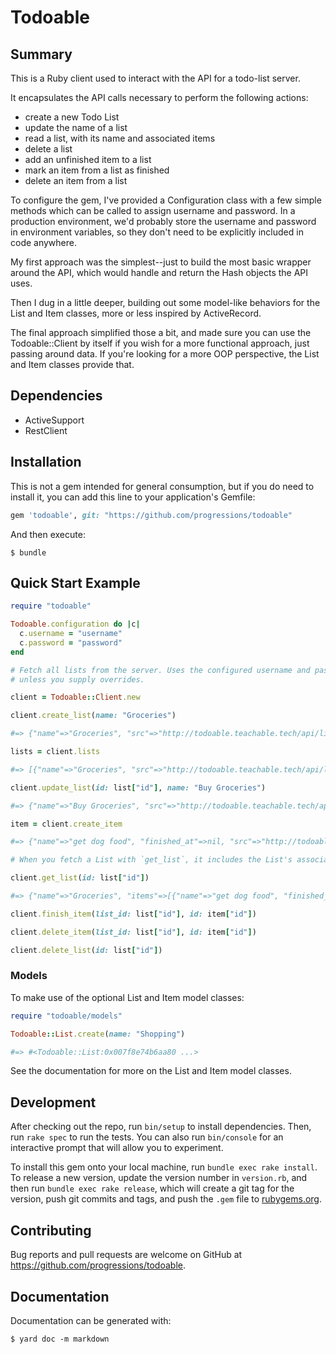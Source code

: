 # Todoable

## Summary

This is a Ruby client used to interact with the API for a todo-list server.

It encapsulates the API calls necessary to perform the following actions:

- create a new Todo List
- update the name of a list
- read a list, with its name and associated items
- delete a list
- add an unfinished item to a list
- mark an item from a list as finished
- delete an item from a list

To configure the gem, I've provided a Configuration class with a few simple
methods which can be called to assign username and password. In a
production environment, we'd probably store the username and password in
environment variables, so they don't need to be explicitly included in
code anywhere.

My first approach was the simplest--just to build the most basic wrapper around
the API, which would handle and return the Hash objects the API uses.

Then I dug in a little deeper, building out some model-like behaviors for the
List and Item classes, more or less inspired by ActiveRecord.

The final approach simplified those a bit, and made sure you can use the
Todoable::Client by itself if you wish for a more functional approach,
just passing around data. If you're looking for a more OOP perspective, the
List and Item classes provide that.

## Dependencies

- ActiveSupport
- RestClient

## Installation

This is not a gem intended for general consumption, but if you do need to
install it, you can add this line to your application's Gemfile:

```ruby
gem 'todoable', git: "https://github.com/progressions/todoable"
```

And then execute:

    $ bundle

## Quick Start Example

```ruby
require "todoable"

Todoable.configuration do |c|
  c.username = "username"
  c.password = "password"
end

# Fetch all lists from the server. Uses the configured username and password
# unless you supply overrides.

client = Todoable::Client.new

client.create_list(name: "Groceries")

#=> {"name"=>"Groceries", "src"=>"http://todoable.teachable.tech/api/lists/...", "id"=>"..."}

lists = client.lists

#=> [{"name"=>"Groceries", "src"=>"http://todoable.teachable.tech/api/lists/...", "id"=>"..."}, {"name"=>"Death List", "src"=>"http://todoable.teachable.tech/api/lists/...", "id"=>"..."}, {"name"=>"Shopping", "src"=>"http://todoable.teachable.tech/api/lists/...", "id"=>"..."}, {"name"=>"Birthday List", "src"=>"http://todoable.teachable.tech/api/lists/...", "id"=>"..."}]

client.update_list(id: list["id"], name: "Buy Groceries")

#=> {"name"=>"Buy Groceries", "src"=>"http://todoable.teachable.tech/api/lists/...", "id"=>"..."}

item = client.create_item

#=> {"name"=>"get dog food", "finished_at"=>nil, "src"=>"http://todoable.teachable.tech/api/lists/98b2510c-0eb7-4316-bfef-d38c762b1ffb/items/bcf6443f-7231-4064-a607-667369792a77", "id"=>"bcf6443f-7231-4064-a607-667369792a77", "list_id"=>"98b2510c-0eb7-4316-bfef-d38c762b1ffb"}

# When you fetch a List with `get_list`, it includes the List's associated Items.

client.get_list(id: list["id"])

#=> {"name"=>"Groceries", "items"=>[{"name"=>"get dog food", "finished_at"=>nil, "src"=>"http://todoable.teachable.tech/api/lists/.../items/...", "id"=>"..."}], "id"=>"..."}

client.finish_item(list_id: list["id"], id: item["id"])

client.delete_item(list_id: list["id"], id: item["id"])

client.delete_list(id: list["id"])

```

### Models

To make use of the optional List and Item model classes:

```ruby
require "todoable/models"

Todoable::List.create(name: "Shopping")

#=> #<Todoable::List:0x007f8e74b6aa80 ...>

```

See the documentation for more on the List and Item model classes.

## Development

After checking out the repo, run `bin/setup` to install dependencies. Then, run `rake spec` to run the tests. You can also run `bin/console` for an interactive prompt that will allow you to experiment.

To install this gem onto your local machine, run `bundle exec rake install`. To release a new version, update the version number in `version.rb`, and then run `bundle exec rake release`, which will create a git tag for the version, push git commits and tags, and push the `.gem` file to [rubygems.org](https://rubygems.org).

## Contributing

Bug reports and pull requests are welcome on GitHub at https://github.com/progressions/todoable.

## Documentation

Documentation can be generated with:

    $ yard doc -m markdown

